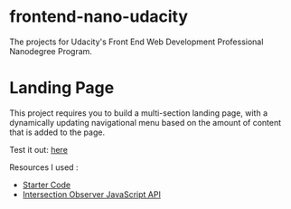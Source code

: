 # frontend-nano-udacity
The projects for Udacity's Front End Web Development Professional Nanodegree Program.


# Landing Page

This project requires you to build a multi-section landing page, with a dynamically updating navigational menu based on the amount of content that is added to the page.

Test it out: [here](https://ayehia0.github.io/frontend-nano-udacity/)

Resources I used : 

  - [Starter Code](https://github.com/udacity/fend/tree/refresh-2019)
  - [Intersection Observer JavaScript API](https://www.youtube.com/watch?v=T8EYosX4NOo)
  
